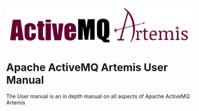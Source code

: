 ![ActiveMQ Artemis logo](images/artemis-logo.jpg)

Apache ActiveMQ Artemis User Manual
====================

The User manual is an in depth manual on all aspects of Apache ActiveMQ Artemis


